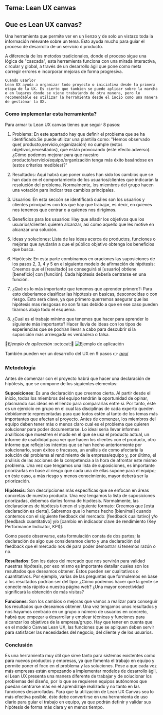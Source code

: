 ## **Tema: Lean UX canvas**


## **Que es Lean UX canvas?**
Una herramienta que permite ver en un lienzo y de solo un vistazo toda la información relevante sobre un tema. Esto ayuda mucho para guiar el proceso de desarrollo de un servicio ó producto.

A diferencia de los metodos tradicionales, donde el proceso sigue una lógica de "cascada", esta herramienta funciona con una mirada interactiva, circular y global, a través de un desarrollo ágil que pone como meta corregir errores e incorporar mejoras de forma progresiva.
~~~
Cuando usarlo?
Lean UX ayuda a organizar todo proyecto o iniciativa desde la primera etapa de la UX. Es cierto que tambien se puede aplicar sobre la marcha o en lugares donde se viene trabajando de otra manera, pero lo recomendable es utilizar la herramienta desde el incio como una manera de gestiónar la UX.
~~~
### **Como implementar esta herramienta?**
 Para armar tu Lean UX canvas tienes que seguir 8 pasos:
 
 
1. Problema: En este apartado hay que definir el problema que se ha identificado.Se puede utilizar una plantilla como: "Hemos observado que( producto,servicio,organización) no cumple (estos objetivos,necesitados), que están provocando (este efecto adverso). ¿Cómo podemos mejorar para que nuestro producto/servicio/equipo/organización tenga más éxito basándose en (estos criterios medibles)?"


2. Resultados: Aquí habrá que poner cuales han sido los cambios que se han dado en el comportamiento de los usuarios/clientes que indicarán la resolución del problema. Normalmente, los miembros del grupo hacen una votacíón para indicar tres cambios principales.


3. Usuarios: En esta seccón se identificará cuáles son los usuarios y clientes principales con los que hay que trabajar, es decir, en quienes nos tenemos que centrar o a quienes nos dirigimos.


4. Beneficios para los usuarios: Hay que añadir los objetivos que los usuarios/clientes quieren alcanzar, así como aquello que les motive en alcanzar una solución.


5. Ideas y soluciones: Lista de las ideas acerca de productos, funciones o mejoras que ayudarán a que el público objetivo obtenga los beneficios que busca.


6. Hipótesis: En esta parte combinamos en oraciones las suposiciones de los pasos 2, 3, 4 y 5 en el siguiente modelo de afirmación de hipótesis: Creemos que el [resultado] se conseguirá si [usuario] obtiene [beneficio] con [función].
Cada hipótesis debería centrarse en una función.


7. ¿Qué es lo más importante que tenemos que aprender primero?: Para esto deberíamos clasificar las hipótesis en basicas, desconocidas o con riesgo. Esto será clave, ya que primero querremos asegurar que las hipótesis mas riesgosas no son falsas debido a que en ese caso pueden tirarnos abajo todo el esquema.


8. ¿Cual es el trabajo mínimo que tenemos que hacer para aprender lo siguiente más importante? Hacer lluvia de ideas con los tipos de experiencias que se podrían llevar a cabo para descubrir si la suposición más arriesgada es verdadera o falsa.

:pushpin:*Ejemplo de aplicación* :octocat::art:
![Ejemplo de aplicación](https://cdn-images-1.medium.com/max/2000/1*eQY7Un9z8pZ7xjZFoSSqyA.jpeg)

También pueden ver un desarrollo del UX en 9 pasos :point_right: [*aquí*](https://medium.com/@lule_salas/locspot-find-the-right-location-parte-1-77b1e6623b0b "El UX en 9 pasos")


### **Metodología**
Antes de comenzar con el proyecto habrá que hacer una declaración de hipótesis, que se compone de los siguientes elementos:

**Suposiciones**: Es una declaración que creemos cierta. Al partir desde el inicio, todos los miembros del equipo tendrán la oportunidad de opinar, plasmando sus ideas en el lienzo para compararlas entre sí. Por tanto, éste es un ejercicio en grupo en el cual las disciplinas de cada experto queden debidamente representadas para que todos estén al tanto de los temas más importantes que afectan al proyecto. Antes de comenzar, los miembros del equipo deben tener más o menos claro cual es el problema que quieren solucionar para poder documentarse. Lo ideal sería llevar informes analíticos que muestren el modo en el que se usa el producto actual, un informe de usabilidad para ver que hacen los clientes con el producto, otro informe que refleje los intentos que se han hecho anteriormente por solucionarlo, sean éxitos o fracasos, un análisis de como afectaría la solución del problema al rendimiento de la empresa/equipo y, por último, el análisis de las acciones de la competencia a la hora de afrontar este mismo problema. 
Una vez que tengamos una lista de suposiciones, es importante priorizarlas en base al riesgo que cada una de ellas supone para el equipo; en éste caso, a más riesgo y menos conocimiento, mayor deberá ser la priorización. 

**Hipótesis**: Son descripciones más específicas que se enfocan en áreas concretas de nuestro producto. Una vez tengamos la lista de suposiciones priorizadas, debemos darles forma de hipótesis. Normalmente, las declaraciones de hipótesis tienen el siguiente formato: Creemos que [esta declaración es cierta].
Sabremos que lo hemos hecho [bien/mal] cuando contemos con el siguiente
feedback del mercado:
[feedback cualitativo] y/o [feedback cuantitativo] y/o [cambio en indicador clave
de rendimiento (Key Performance Indicator, KPI)].

Como puede observarse, esta formulación consta de dos partes; la declaración de algo que consideramos cierto y una declaración del feedback que el mercado nos dé para poder demostrar si tenemos razón o no. 
 
**Resultados**: Son los datos del mercado que nos servirán para validad nuestras hipótesis, por eso mismo es importante detallar cuales son los resultados que deseamos obtener. Éstos pueden ser cualitativos o cuantitativos. Por ejemplo, varias de las preguntas que formulemos en base a los resultados podrían ser del tipo: ¿Cómo podemos hacer que la gente se conecte más rápido a nuestra página web? ¿Una mayor conectividad significará la obtención de más visitas? 

**Funciones**: Son los cambios o mejoras que vamos a realizar para conseguir los resultados que deseamos obtener. Una vez tengamos unos resultados y nos hayamos centrado en un grupo o número de usuarios en concreto, habrá que empezar a desarrollar y emplear técnicas y funciones para alcanzar los objetivos de la empresa/grupo. Hay que tener en cuenta que en el modelo Canvas Lean UX, las funciones que se apliquen deben servir para satisfacer las necesidades del negocio, del cliente y de los usuarios.

### **Conclusión**
Es una herramienta muy útil que sirve tanto para sistemas existentes como para nuevos productos y empresas, ya que fomenta el trabajo en equipo y permite poner el foco en el problema y las soluciones. 
Pese a que cada vez más empresas están empezando a implementar modelos de desarrollo ágil, el Lean UX presenta una manera diferente de trabajar y de solucionar los problemas del diseño, por lo que se requieren equipos autónomos que puedan centrarse más en el aprendizaje realizado y no tanto en las funciones desarrolladas. 
Para que la utilización de Lean UX Canvas sea lo más efectiva posible, éste debe convertirse en una herramienta de uso diario para guiar el trabajo en equipo, ya que podrán definir y validar sus hipótesis de forma más clara y en menos tiempo. 





